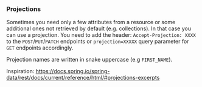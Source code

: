 ### Projections
Sometimes you need only a few attributes from a resource or some additional ones not retrieved by default (e.g. collections). In that case you can use a projection.
You need to add the header: `Accept-Projection: XXXX` to the `POST`/`PUT`/`PATCH` endpoints or `projection=XXXXX` query parameter for `GET` endpoints accordingly.

Projection names are written in snake uppercase (e.g `FIRST_NAME`).

Inspiration: https://docs.spring.io/spring-data/rest/docs/current/reference/html/#projections-excerpts
